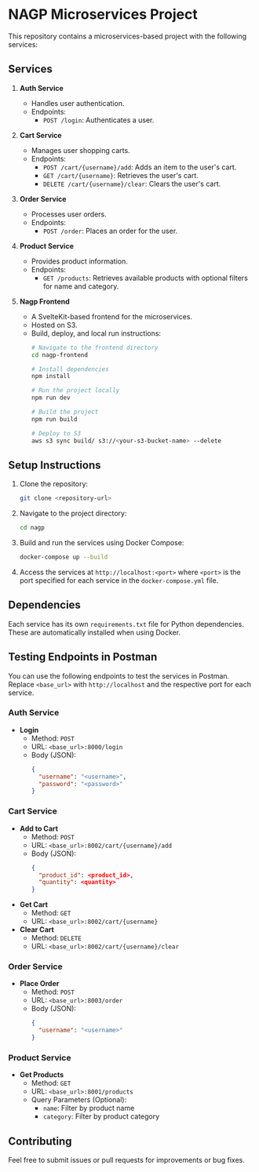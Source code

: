 # NAGP Microservices Project

This repository contains a microservices-based project with the following services:

## Services

1. **Auth Service**
   - Handles user authentication.
   - Endpoints:
     - `POST /login`: Authenticates a user.

2. **Cart Service**
   - Manages user shopping carts.
   - Endpoints:
     - `POST /cart/{username}/add`: Adds an item to the user's cart.
     - `GET /cart/{username}`: Retrieves the user's cart.
     - `DELETE /cart/{username}/clear`: Clears the user's cart.

3. **Order Service**
   - Processes user orders.
   - Endpoints:
     - `POST /order`: Places an order for the user.

4. **Product Service**
   - Provides product information.
   - Endpoints:
     - `GET /products`: Retrieves available products with optional filters for name and category.

5. **Nagp Frontend**
   - A SvelteKit-based frontend for the microservices.
   - Hosted on S3.
   - Build, deploy, and local run instructions:
     ```bash
     # Navigate to the frontend directory
     cd nagp-frontend

     # Install dependencies
     npm install

     # Run the project locally
     npm run dev

     # Build the project
     npm run build

     # Deploy to S3
     aws s3 sync build/ s3://<your-s3-bucket-name> --delete
     ```

## Setup Instructions

1. Clone the repository:
   ```bash
   git clone <repository-url>
   ```

2. Navigate to the project directory:
   ```bash
   cd nagp
   ```

3. Build and run the services using Docker Compose:
   ```bash
   docker-compose up --build
   ```

4. Access the services at `http://localhost:<port>` where `<port>` is the port specified for each service in the `docker-compose.yml` file.

## Dependencies

Each service has its own `requirements.txt` file for Python dependencies. These are automatically installed when using Docker.

## Testing Endpoints in Postman

You can use the following endpoints to test the services in Postman. Replace `<base_url>` with `http://localhost` and the respective port for each service.

### Auth Service
- **Login**
  - Method: `POST`
  - URL: `<base_url>:8000/login`
  - Body (JSON):
    ```json
    {
      "username": "<username>",
      "password": "<password>"
    }
    ```

### Cart Service
- **Add to Cart**
  - Method: `POST`
  - URL: `<base_url>:8002/cart/{username}/add`
  - Body (JSON):
    ```json
    {
      "product_id": <product_id>,
      "quantity": <quantity>
    }
    ```
- **Get Cart**
  - Method: `GET`
  - URL: `<base_url>:8002/cart/{username}`
- **Clear Cart**
  - Method: `DELETE`
  - URL: `<base_url>:8002/cart/{username}/clear`

### Order Service
- **Place Order**
  - Method: `POST`
  - URL: `<base_url>:8003/order`
  - Body (JSON):
    ```json
    {
      "username": "<username>"
    }
    ```

### Product Service
- **Get Products**
  - Method: `GET`
  - URL: `<base_url>:8001/products`
  - Query Parameters (Optional):
    - `name`: Filter by product name
    - `category`: Filter by product category

## Contributing

Feel free to submit issues or pull requests for improvements or bug fixes.